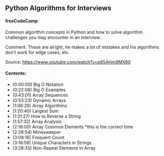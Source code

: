 ## Python Algorithms for Interviews
#### freeCodeCamp

Common algorithm concepts in Python and how to solve algorithm challenges you may encounter in an interview.

Comment: These are alright, he makes a lot of mistakes and his algorithms don't work for edge cases, etc.

Source: https://www.youtube.com/watch?v=p65AHm9MX80
#### Contents:
- (0:00:00) Big O Notation
- (0:22:08) Big O Examples
- (0:43:01) Array Sequences
- (0:53:23) Dynamic Arrays
- (1:06:26) Array Algorithms
- (1:20:40) Largest Sum
- (1:31:27) How to Reverse a String
- (1:57:32) Array Analysis
- (2:18:00) Array Common Elements *this is the correct time
- (2:28:54) Minesweeper
- (3:08:16) Frequent Count
- (3:16:58) Unique Characters in Strings
- (3:28:35) Non-Repeat Elements in Array
